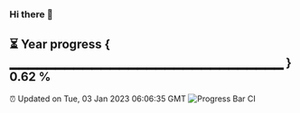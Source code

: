 ### Hi there 👋
⏳ Year progress { ▁▁▁▁▁▁▁▁▁▁▁▁▁▁▁▁▁▁▁▁▁▁▁▁▁▁▁▁▁▁ } 0.62 %
---
⏰ Updated on Tue, 03 Jan 2023 06:06:35 GMT
![Progress Bar CI](https://github.com/Moyi321/Moyi321/workflows/Progress%20Bar%20CI/badge.svg)
